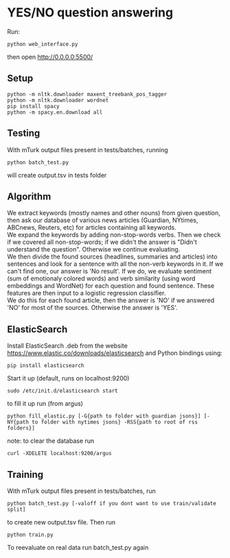YES/NO question answering
=========================

Run:

	python web_interface.py

then open http://0.0.0.0:5500/

Setup
-----

	python -m nltk.downloader maxent_treebank_pos_tagger
	python -m nltk.downloader wordnet
	pip install spacy
	python -m spacy.en.download all

Testing
-------
With mTurk output files present in tests/batches, running

	python batch_test.py

will create output.tsv in tests folder  

Algorithm
---------

We extract keywords (mostly names and other nouns) from given question, then ask our database of various news articles (Guardian, NYtimes, ABCnews, Reuters, etc) for articles containing all keywords.  
We expand the keywords by adding non-stop-words verbs. Then we check if we covered all non-stop-words; if we didn't the answer is "Didn't understand the question". Otherwise we continue evaluating.  
We then divide the found sources (headlines, summaries and articles) into sentences and look for a sentence with all the non-verb keywords in it. If we can't find one, our answer is 'No result'. If we do, we evaluate sentiment (sum of emotionaly colored words) and verb similarity (using word embeddings and WordNet) for each question and found sentence. These features are then input to a logistic regression classifier.  
We do this for each found article, then the answer is 'NO' if we answered 'NO' for most of the sources. Otherwise the answer is 'YES'. 

ElasticSearch
-------------

Install ElasticSearch .deb from the website https://www.elastic.co/downloads/elasticsearch
and Python bindings using:

	pip install elasticsearch

Start it up (default, runs on localhost:9200)

	sudo /etc/init.d/elasticsearch start

to fill it up run (from argus)

	python fill_elastic.py [-G{path to folder with guardian jsons}] [-NY{path to folder with nytimes jsons} -RSS{path to root of rss folders}]

note: to clear the database run  

	curl -XDELETE localhost:9200/argus

Training
--------

With mTurk output files present in tests/batches, run

	python batch_test.py [-valoff if you dont want to use train/validate split]

to create new output.tsv file. Then run

	python train.py

To reevaluate on real data run batch_test.py again

